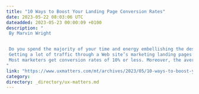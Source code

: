 ```yaml
---
title: "10 Ways to Boost Your Landing Page Conversion Rates"
date: 2023-05-22 08:03:06 UTC
dateadded: 2023-05-23 00:00:09 +0100
description: "
 By Marvin Wright 


 Do you spend the majority of your time and energy embellishing the design of a particular landing page? Have you been pouring money into email-marketing campaigns and pay-per-click (PPC) ads that lead to poor conversions? This can lead to wasted efforts. 
 Getting a lot of traffic through a Web site’s marketing landing pages doesn’t necessarily make them deliver leads. In fact, for marketers, good landing-page conversion rates can be more annoying than poor landing-page conversion rates, especially when it’s challenging to ascertain the root cause of their success. 
 Most marketers get conversion rates of 10% or less. Moreover, the average conversion rate is 26%, which is more than adequate! But you won’t have to endure the pain of poor landing page-conversion rates forever if you follow the top ten ways of increasing landing-page conversion rates that I’ll share in this article. Read More 
"
link: "https://www.uxmatters.com/mt/archives/2023/05/10-ways-to-boost-your-landing-page-conversion-rates.php"
category:
directory: _directory/ux-matters.md
---
```

